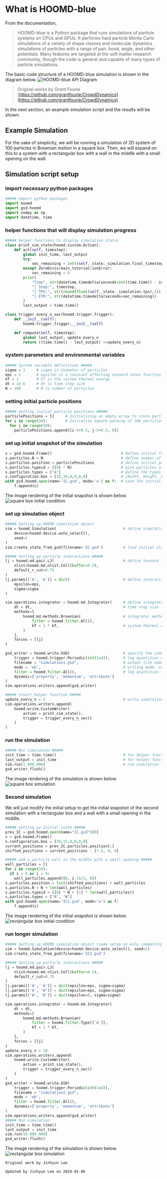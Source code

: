 # What is HOOMD-blue

From the documentation,
>HOOMD-blue is a Python package that runs simulations of particle systems on CPUs and GPUs. It performs hard particle Monte Carlo simulations of a variety of shape classes and molecular dynamics simulations of particles with a range of pair, bond, angle, and other potentials. Many features are targeted at the soft matter research community, though the code is general and capable of many types of particle simulations.

The basic code structure of a HOOMD-blue simulation is shown in the diagram below.
![HOOMD-blue API Diagram](vis/api_diagram.png)
>Original works by Grant Fourie [https://github.com/grantfourie/CrowdDynamics](https://github.com/grantfourie/CrowdDynamics)

In the next section, an example simulation script and the results will be shown.

## Example Simulation

For the sake of simplicity, we will be running a simulation of 2D system of 100 particles in Brownian motion in a square box. Then, we will expand on this to a system with a rectangular box with a wall in the middle with a small opening on the wall.

## Simulation script setup

### import necessary python packages

```python
##### import python packages
import hoomd
import gsd.hoomd
import numpy as np
import datetime, time
```

### helper functions that will display simulation progress

```python
##### helper functions to display simulation status
class print_sim_state(hoomd.custom.Action):
    def act(self, timestep):
        global init_time, last_output
        try:
            sec_remaining = int((self._state._simulation.final_timestep - timestep) / self._state._simulation.tps)
        except ZeroDivis/main_tutorial/ionError:
            sec_remaining = 0
        print(
            "Time", str(datetime.timedelta(seconds=int(time.time() - init_time))),
            "| Step:", timestep,
            "| TPS:", str(round(float(self._state._simulation.tps),3)),
            "| ETR:", str(datetime.timedelta(seconds=sec_remaining))
        )
        last_output = time.time()

class trigger_every_n_sec(hoomd.trigger.Trigger):
    def __init__(self):
        hoomd.trigger.Trigger.__init__(self)

    def compute(self, timestep):
        global last_output, update_every_n
        return ((time.time() - last_output) >=update_every_n)
```

### system parameters and environmental variables

```python
##### System variable definitions #####
sigma = 1     # sigma is diameter of particles
eps = 1       # epsilon is a constant affecting Lennard Jones function steepness/energy
kT = 1        # kT is the system thermal energy
dt = 1e-6     # dt is time step size
N = 100       # N is number of particles
```

### setting initial particle positions

```python
##### Setting initial particle positions #####
particlePositions = []     # Initializing an empty array to store particle positions
for i in range(10):        # Initialize square packing of 100 particles [10X10]
  for j in range(10):
    particlePositions.append([i-5+0.5, j-5+0.5, 0])
```

### set up initial snapshot of the simulation

```python
s = gsd.hoomd.Frame()                               # define initial frame
s.particles.N = N                                   # define number of particles
s.particles.position = particlePositions            # define initial positions
s.particles.typeid = ([0] * N)                      # give particles a type id (all particles are the same type here)
s.particles.types = ["A"]                           # define the types. only 1 type here
s.configuration.box = [10,10,0,0,0,0]               # [Width, Height, Length, x0, y0, z0]
with gsd.hoomd.open(name='IC.gsd', mode='w') as f:  # save the initial state as .gsd file
    f.append(s)
```

The image rendering of the initial snapshot is shown below.
![square box initial condition](vis/main_tutorial/IC1.png)

### set up simulation object

```python
##### Setting up HOOMD simulation object
sim = hoomd.Simulation(                              # define simulation object and specify device and seed
    device=hoomd.device.auto_select(),
    seed=1
)
sim.create_state_from_gsd(filename='IC.gsd')         # load initial state

##### Setting up particle interactions #####
lj = hoomd.md.pair.LJ(                               # define lennard jones force
    nlist=hoomd.md.nlist.Cell(buffer=0.5),
    default_r_cut=0.75
)
lj.params[('A', 'A')] = dict(                        # define interaction between the particles type A.
    epsilon=eps,
    sigma=sigma
) 

sim.operations.integrator = hoomd.md.Integrator(     # define integrator
    dt = dt,                                         # time step size
    methods=[
        hoomd.md.methods.Brownian(                   # integrator method. you are most likely to be using either Brownian or Langevin. check documentation for details
            filter = hoomd.filter.All(),
            kT = 1 * kT,                             # system thermal energy
        )
    ],
    forces = [lj]
)

gsd_writer = hoomd.write.GSD(                        # specify the simulation output
    trigger = hoomd.trigger.Periodic(int(1e4)),      # log quantities every 1e4 time steps
    filename = "simulation1.gsd",                    # output file name
    mode = 'wb',                                     # writing mode. overwrite if exist
    filter = hoomd.filter.All(),                     # log quantities for all particles
    dynamic=['property', 'momentum', 'attribute']
)
sim.operations.writers.append(gsd_writer)

##### insert helper function #####
update_every_n = 5                                   # write simulation status every 5 seconds
sim.operations.writers.append(
    hoomd.write.CustomWriter(
        action = print_sim_state(),
        trigger = trigger_every_n_sec()
    )
)
```

### run the simulation

```python
##### Run simulation #####
init_time = time.time()                              # for helper function
last_output = init_time                              # for helper function
sim.run(1_000_000)                                   # run simulation for 5e6 number of time steps. since dt is 1e-6, the whole simulation will run for 5 unit time.
gsd_writer.flush()
```

The image rendering of the simulation is shown below.
![square box simulation](vis/main_tutorial/sim1.gif)

### Second simulation

We will just modify the initial setup to get the initial snapshot of the second simulation with a rectangular box and a wall with a small opening in the middle.

```python
##### Setting up initial state #####
prev_IC = gsd.hoomd.open(name="IC.gsd")[0]
s = gsd.hoomd.Frame()
s.configuration.box = [30,15,0,0,0,0]
current_positions = prev_IC.particles.position[:]
shifted_positions = current_positions - [7.5, 0, 0]

##### add a particle wall in the middle with a small opening #####
wall_particles = []
for i in range(16):
  if i < 6 or i > 9:
    wall_particles.append([0, i-15/2, 0])
s.particles.position = list(shifted_positions) + wall_particles
s.particles.N = N + len(wall_particles)
s.particles.typeid = ([0] * N + [1] * len(wall_particles))
s.particles.types = ["A", "W"]
with gsd.hoomd.open(name='IC2.gsd', mode='w') as f:
    f.append(s)
```

The image rendering of the initial snapshot is shown below.
![rectangular box initial condition](vis/main_tutorial/IC2.png)

### run longer simulation

```python
##### Setting up HOOMD simulation object (same setup so only commenting on changes) #####
sim = hoomd.Simulation(device=hoomd.device.auto_select(), seed=1)
sim.create_state_from_gsd(filename='IC2.gsd')

##### Setting up particle interactions #####
lj = hoomd.md.pair.LJ(
    nlist=hoomd.md.nlist.Cell(buffer=0.5),
    default_r_cut=0.75
)
lj.params[('A', 'A')] = dict(epsilon=eps, sigma=sigma)
lj.params[('A', 'W')] = dict(epsilon=eps, sigma=sigma)                          # walls have the same LJ interaction with the particles
lj.params[('W', 'W')] = dict(epsilon=0, sigma=sigma)                            # between walls, there's no interaction and thus 0 potential well depth

sim.operations.integrator = hoomd.md.Integrator(
    dt = dt,
    methods=[
        hoomd.md.methods.Brownian(
            filter = hoomd.filter.Type(['A']),                                  # walls are fixed and thus only the Brownian particles get integrated
            kT = 1 * kT,                                                        # system thermal energy let's increase it to 3 so that the particles move a bit faster
        )
    ],
    forces = [lj]
)
update_every_n = 10
sim.operations.writers.append(
    hoomd.write.CustomWriter(
        action = print_sim_state(),
        trigger = trigger_every_n_sec()
    )
)
gsd_writer = hoomd.write.GSD(
    trigger = hoomd.trigger.Periodic(int(1e4)),
    filename = "simulation2.gsd",
    mode = 'wb',
    filter = hoomd.filter.All(),
    dynamic=['property', 'momentum', 'attribute']
)
sim.operations.writers.append(gsd_writer)
##### Run simulation
init_time = time.time()
last_output = init_time
sim.run(10_000_000)
gsd_writer.flush()
```

The image rendering of the simulation is shown below.
![rectangular box simulation](vis/main_tutorial/sim2.gif)

`Original work by Jinhyun Lee`

`Updated by Jinhyun Lee on 2024-01-06`
